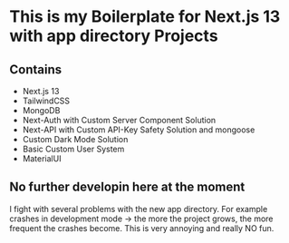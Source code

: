 # This is my Boilerplate for Next.js 13 with app directory Projects

## Contains

- Next.js 13
- TailwindCSS
- MongoDB
- Next-Auth with Custom Server Component Solution
- Next-API with Custom API-Key Safety Solution and mongoose
- Custom Dark Mode Solution
- Basic Custom User System
- MaterialUI

## No further developin here at the moment

I fight with several problems with the new app directory. For example crashes in development mode -> the more the project grows, the more frequent the crashes become. This is very annoying and really NO fun.
